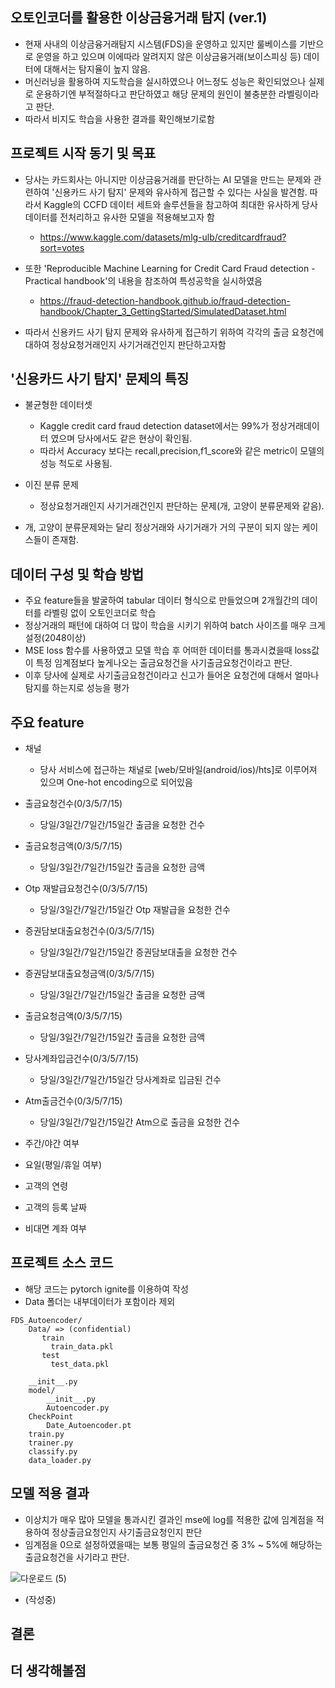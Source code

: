 ## 오토인코더를 활용한 이상금융거래 탐지 (ver.1)

* 현재 사내의 이상금융거래탐지 시스템(FDS)을 운영하고 있지만 룰베이스를 기반으로 운영을 하고 있으며 이에따라 알려지지 않은 이상금융거래(보이스피싱 등) 데이터에 대해서는 탐지율이 높지 않음.
* 머신러닝을 활용하여 지도학습을 실시하였으나 어느정도 성능은 확인되었으나 실제로 운용하기엔 부적절하다고 판단하였고 해당 문제의 원인이 불충분한 라벨링이라고 판단.
* 따라서 비지도 학습을 사용한 결과를 확인해보기로함

## 프로젝트 시작 동기 및 목표
* 당사는 카드회사는 아니지만 이상금융거래를 판단하는 AI 모델을 만드는 문제와 관련하여 '신용카드 사기 탐지' 문제와 유사하게 접근할 수 있다는 사실을 발견함. 따라서 Kaggle의 CCFD 데이터 세트와 솔루션들을 참고하여 최대한 유사하게 당사 데이터를 전처리하고 유사한 모델을 적용해보고자 함
  * https://www.kaggle.com/datasets/mlg-ulb/creditcardfraud?sort=votes
  
* 또한 'Reproducible Machine Learning for Credit Card Fraud detection - Practical handbook'의 내용을 참조하여 특성공학을 실시하였음
  * https://fraud-detection-handbook.github.io/fraud-detection-handbook/Chapter_3_GettingStarted/SimulatedDataset.html
  
* 따라서 신용카드 사기 탐지 문제와 유사하게 접근하기 위하여 각각의 출금 요청건에 대하여 정상요청거래인지 사기거래건인지 판단하고자함

## '신용카드 사기 탐지' 문제의 특징
* 불균형한 데이터셋
  * Kaggle credit card fraud detection dataset에서는 99%가 정상거래데이터 였으며 당사에서도 같은 현상이 확인됨.
  * 따라서 Accuracy 보다는 recall,precision,f1_score와 같은 metric이 모델의 성능 척도로 사용됨.
 
* 이진 분류 문제
  * 정상요청거래인지 사기거래건인지 판단하는 문제(개, 고양이 분류문제와 같음).
  
* 개, 고양이 분류문제와는 달리 정상거래와 사기거래가 거의 구분이 되지 않는 케이스들이 존재함.

## 데이터 구성 및 학습 방법
* 주요 feature들을 발굴하여 tabular 데이터 형식으로 만들었으며 2개월간의 데이터를 라벨링 없이 오토인코더로 학습
* 정상거래의 패턴에 대하여 더 많이 학습을 시키기 위하여 batch 사이즈를 매우 크게 설정(2048이상)
* MSE loss 함수를 사용하였고 모델 학습 후 어떠한 데이터를 통과시켰을때 loss값이 특정 임계점보다 높게나오는 출금요청건을 사기출금요청건이라고 판단.
* 이후 당사에 실제로 사기출금요청건이라고 신고가 들어온 요청건에 대해서 얼마나 탐지를 하는지로 성능을 평가

## 주요 feature

* 채널
  * 당사 서비스에 접근하는 채널로 [web/모바일(android/ios)/hts]로 이루어져 있으며 One-hot encoding으로 되어있음
  
* 출금요청건수(0/3/5/7/15)
  * 당일/3일간/7일간/15일간 출금을 요청한 건수
   
* 출금요청금액(0/3/5/7/15)
  * 당일/3일간/7일간/15일간 출금을 요청한 금액

* Otp 재발급요청건수(0/3/5/7/15)
  * 당일/3일간/7일간/15일간 Otp 재발급을 요청한 건수

* 증권담보대출요청건수(0/3/5/7/15)
  * 당일/3일간/7일간/15일간 증권담보대출을 요청한 건수

* 증권담보대출요청금액(0/3/5/7/15)
  * 당일/3일간/7일간/15일간 출금을 요청한 금액

* 출금요청금액(0/3/5/7/15)
  * 당일/3일간/7일간/15일간 출금을 요청한 금액

* 당사계좌입금건수(0/3/5/7/15)
  * 당일/3일간/7일간/15일간 당사계좌로 입금된 건수

* Atm출금건수(0/3/5/7/15)
  * 당일/3일간/7일간/15일간 Atm으로 출금을 요청한 건수

* 주간/야간 여부
* 요일(평일/휴일 여부)
* 고객의 연령
* 고객의 등록 날짜
* 비대면 계좌 여부
  
## 프로젝트 소스 코드 

* 해당 코드는 pytorch ignite를 이용하여 작성
* Data 폴더는 내부데이터가 포함이라 제외
```
FDS_Autoencoder/
    Data/ => (confidential)
       train
         train_data.pkl
       test
         test_data.pkl
         
    __init__.py
    model/
        __init__.py
        Autoencoder.py
    CheckPoint
        Date_Autoencoder.pt
    train.py
    trainer.py
    classify.py
    data_loader.py
```

## 모델 적용 결과
* 이상치가 매우 많아 모델을 통과시킨 결과인 mse에 log를 적용한 값에 임계점을 적용하여 정상출금요청인지 사기출금요청인지 판단
* 임계점을 0으로 설정하였을때는 보통 평일의 출금요청건 중 3% ~ 5%에 해당하는 출금요청건을 사기라고 판단.

![다운로드 (5)](https://user-images.githubusercontent.com/18714388/181781088-54d5e171-b40e-45db-8e9c-5e78a82511d7.png)

* (작성중)

## 결론

## 더 생각해볼점

